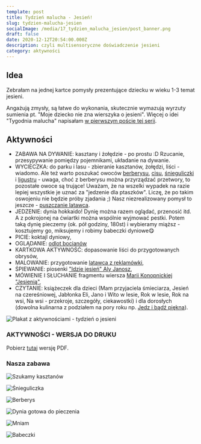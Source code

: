 ```yaml
---
template: post
title: Tydzień malucha - Jesień!
slug: tydzien-malucha-jesien
socialImage: /media/17_tydzien_malucha_jesien/post_banner.png
draft: false
date: 2020-12-12T20:54:00.000Z
description: czyli multisensoryczne doświadczenie jesieni
category: aktywności
---
```


## Idea
Zebrałam na jednej kartce pomysły prezentujące dziecku w wieku 1-3 temat jesieni. 

Angażują zmysły, są łatwe do wykonania, skutecznie wymazują wyrzuty sumienia pt. "Moje dziecko nie zna wierszyka o jesieni". Więcej o idei "Tygodnia malucha" napisałam [w pierwszym poście tej serii](http://mamameoke.pl/posts/tydzien-malucha-wies).

## Aktywności

- ZABAWA NA DYWANIE: kasztany i żołędzie - po prostu :D Rzucanie, przesypywanie pomiędzy pojemnikami, układanie na dywanie.
- WYCIECZKA: do parku i lasu - zbieranie kasztanów, żołędzi, liści - wiadomo. Ale też warto poszukać owoców [berberysu](https://pl.wikipedia.org/wiki/Berberys), [cisu](https://pl.wikipedia.org/wiki/Cis_pospolity), [śnieguliczki](https://pl.wikipedia.org/wiki/%C5%9Anieguliczka_bia%C5%82a) i [ligustru](https://pl.wikipedia.org/wiki/Ligustr_pospolity) - uwaga, choć z berberysu można przyrządzać przetwory, to pozostałe owoce są trujące! Uważam, że na wszelki wypadek na razie lepiej wszystkie je uznać za "jedzenie dla ptaszków". Liczę, że po takim oswojeniu nie będzie próby zjadania ;) Nasz niezrealizowany pomysł to jeszcze - [puszczanie latawca](https://kreatywnemacierzynstwo.pl/torebkowy-latawiec/).
- JEDZENIE: dynia hokkaido! Dynię można razem oglądać, przenosić itd. A z pokrojonej na ćwiartki można wspólnie wyjmować pestki. Potem taką dynię pieczemy (ok. pół godziny,  180st) i wybieramy miąższ - kosztujemy go, miksujemy i robimy babeczki dyniowe😋
- PICIE: koktajl dyniowy,
- OGLĄDANIE: [odlot bocianów](https://www.youtube.com/watch?v=PE05fWJxA_Y) 
- KARTKOWA AKTYWNOŚĆ: dopasowanie liści do przygotowanych obrysów,
- MALOWANIE: przygotowanie [latawca z reklamówki](https://kreatywnemacierzynstwo.pl/torebkowy-latawiec/),
- ŚPIEWANIE: piosenki ["Idzie jesień" Aly Janosz](https://open.spotify.com/track/7q1ABOakdsQ8EiWK2EqVsl?si=2C5UqKzbRCmUFHR_8d0UwQ),
- MÓWIENIE I SŁUCHANIE fragmentu wiersza [Marii Konopnickiej "Jesienią"](https://wolnelektury.pl/katalog/lektura/jesienia-wiersz-dla-dzieci.html),
- CZYTANIE: książeczek dla dzieci (Mam przyjaciela śmieciarza, Jesień na czereśniowej, Jabłonka Eli, Jano i Wito w lesie, Rok w lesie, Rok na wsi, Na wsi - przekroje, szczegóły, ciekawostki) i dla dorosłych (dowolna kulinarna z podziałem na pory roku np. [Jedz i bądź piękna](https://lubimyczytac.pl/ksiazka/4544737/jedz-i-badz-piekna-co-i-jak-jesc-by-miec-piekna-skore)).

![Plakat z aktywnościami - tydzień o jesieni](/media/17_tydzien_malucha_jesien/plakat.png "Plakat z aktywnościami- tydzień o jesieni")

### AKTYWNOŚCI - WERSJA DO DRUKU
Pobierz [tutaj](https://1drv.ms/b/s!AnBGESr7ZM4Nm6hk0ybsRYA0KT1ilQ?e=8ReO5H) wersję PDF.

### Nasza zabawa
![Szukamy kasztanów](/media/17_tydzien_malucha_jesien/gdzie_kasztany.jpg "Szukamy kasztanów")

![Śnieguliczka](/media/17_tydzien_malucha_jesien/snieguliczka.jpg "Śnieguliczka")

![Berberys](/media/17_tydzien_malucha_jesien/berberys.jpg "Berberys")

![Dynia gotowa do pieczenia](/media/17_tydzien_malucha_jesien/dynia_do_pieczenia.jpg "Dynia gotowa do pieczenia")

![Mniam](/media/17_tydzien_malucha_jesien/mniam.jpg "Mniam")

![Babeczki](/media/17_tydzien_malucha_jesien/babeczki.jpg "Babeczki")